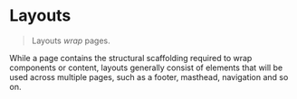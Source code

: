 # Layouts

> Layouts _wrap_ pages.

While a page contains the structural scaffolding required to wrap components or content, layouts generally consist of elements that will be used across multiple pages, such as a footer, masthead, navigation and so on.
